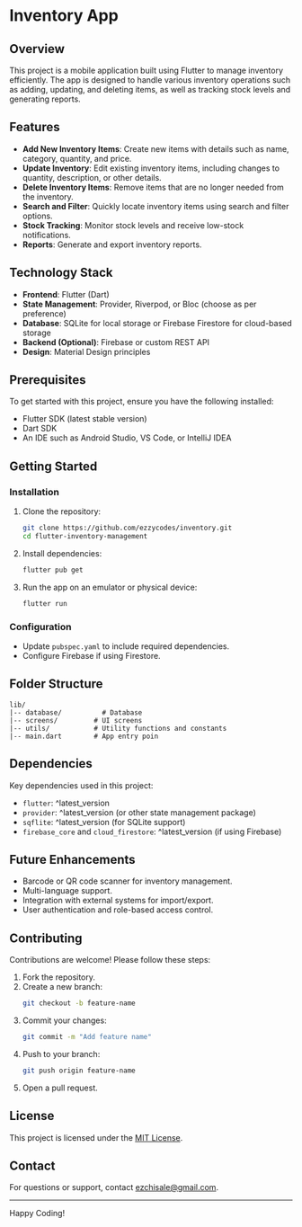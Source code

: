 
# Inventory App

## Overview
This project is a mobile application built using Flutter to manage inventory efficiently. The app is designed to handle various inventory operations such as adding, updating, and deleting items, as well as tracking stock levels and generating reports.

## Features
- **Add New Inventory Items**: Create new items with details such as name, category, quantity, and price.
- **Update Inventory**: Edit existing inventory items, including changes to quantity, description, or other details.
- **Delete Inventory Items**: Remove items that are no longer needed from the inventory.
- **Search and Filter**: Quickly locate inventory items using search and filter options.
- **Stock Tracking**: Monitor stock levels and receive low-stock notifications.
- **Reports**: Generate and export inventory reports.

## Technology Stack
- **Frontend**: Flutter (Dart)
- **State Management**: Provider, Riverpod, or Bloc (choose as per preference)
- **Database**: SQLite for local storage or Firebase Firestore for cloud-based storage
- **Backend (Optional)**: Firebase or custom REST API
- **Design**: Material Design principles

## Prerequisites
To get started with this project, ensure you have the following installed:
- Flutter SDK (latest stable version)
- Dart SDK
- An IDE such as Android Studio, VS Code, or IntelliJ IDEA

## Getting Started

### Installation
1. Clone the repository:
   ```bash
   git clone https://github.com/ezzycodes/inventory.git
   cd flutter-inventory-management
   ```
2. Install dependencies:
   ```bash
   flutter pub get
   ```
3. Run the app on an emulator or physical device:
   ```bash
   flutter run
   ```

### Configuration
- Update `pubspec.yaml` to include required dependencies.
- Configure Firebase if using Firestore.

## Folder Structure
```
lib/
|-- database/          # Database
|-- screens/         # UI screens
|-- utils/           # Utility functions and constants
|-- main.dart        # App entry poin
```

## Dependencies
Key dependencies used in this project:
- `flutter`: ^latest_version
- `provider`: ^latest_version (or other state management package)
- `sqflite`: ^latest_version (for SQLite support)
- `firebase_core` and `cloud_firestore`: ^latest_version (if using Firebase)

## Future Enhancements
- Barcode or QR code scanner for inventory management.
- Multi-language support.
- Integration with external systems for import/export.
- User authentication and role-based access control.

## Contributing
Contributions are welcome! Please follow these steps:
1. Fork the repository.
2. Create a new branch:
   ```bash
   git checkout -b feature-name
   ```
3. Commit your changes:
   ```bash
   git commit -m "Add feature name"
   ```
4. Push to your branch:
   ```bash
   git push origin feature-name
   ```
5. Open a pull request.

## License
This project is licensed under the [MIT License](LICENSE).

## Contact
For questions or support, contact [ezchisale@gmail.com](mailto:ezchisale@gmail.com).

---
Happy Coding!
